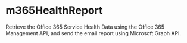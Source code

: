 # m365HealthReport
 Retrieve the Office 365 Service Health Data using the Office 365 Management API, and send the email report using Microsoft Graph API.
